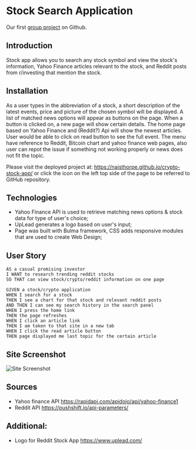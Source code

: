 # Stock Search Application

Our first [group project](https://github.com/naisthorpe/crypto-stock-app) on Github.

## Introduction

Stock app allows you to search any stock symbol and view the stock's information, Yahoo Finance articles relevant to the stock, and Reddit posts from r/investing that mention the stock.

## Installation  

As a user types in the abbreviation of a stock, a short description of the latest events, price and picture of the chosen symbol will be displayed. 
A list of matched news options will appear as buttons on the page. When a button is clicked on, a new page will show certain details.
The home page based on Yahoo Finance and (Reddit?) Api will show the newest articles. User would be able to click on read button to see the full event.
The menu have reference to Reddit, Bitcoin chart and yahoo finance web pages, also user can repot the issue if something not working properly or news does not fit the topic.

Please visit the deployed project at: https://naisthorpe.github.io/crypto-stock-app/ or click the icon on the left top side of the page to be referred to GitHub repository.

## Technologies

- Yahoo Finance API is used to retrieve matching news options & stock data for type of user's choice;
-  UpLead generates a logo based on user's input;  
-  Page was built with Bulma framework, CSS adds responsive modules that are used to create Web Design;   

## User Story
```
AS a casual promising investor 
I WANT to research trending reddit stocks 
SO THAT can view stock/crypto/reddit information on one page

GIVEN a stock/crypto application
WHEN I search for a stock
THEN I see a chart for that stock and relevant reddit posts
AND THEN I can see my search history in the search panel
WHEN I press the home link
THEN the page refreshes
WHEN I click an article link
THEN I am taken to that site in a new tab
WHEN I click the read article button 
THEN page displayed me last topic for the certain article
```


## Site Screenshot

![Site Screenshot](assets/images/site-screenshot.gif)

## Sources

- Yahoo finance API https://rapidapi.com/apidojo/api/yahoo-finance1
- Reddit API https://pushshift.io/api-parameters/

## Additional:
- Logo for Reddit Stock App https://www.uplead.com/
